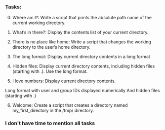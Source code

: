 ### Tasks:
0. Where am I?: Write a script that prints the absolute path name of the current working directory.

1. What’s in there?: Display the contents list of your current directory.

2. There is no place like home: Write a script that changes the working directory to the user’s home directory.

3. The long format: Display current directory contents in a long format

4. Hidden files: Display current directory contents, including hidden files (starting with .). Use the long format.

5. I love numbers: Display current directory contents.

Long format
with user and group IDs displayed numerically
And hidden files (starting with .)

6. Welcome: Create a script that creates a directory named my_first_directory in the /tmp/ directory.

### I don't have time to mention all tasks
